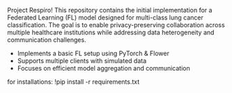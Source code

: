 Project Respiro!
This repository contains the initial implementation for a Federated Learning (FL) model designed for multi-class lung cancer classification. 
The goal is to enable privacy-preserving collaboration across multiple healthcare institutions while addressing data heterogeneity and communication challenges.

- Implements a basic FL setup using PyTorch & Flower
- Supports multiple clients with simulated data
- Focuses on efficient model aggregation and communication

for installations:
!pip install -r requirements.txt
